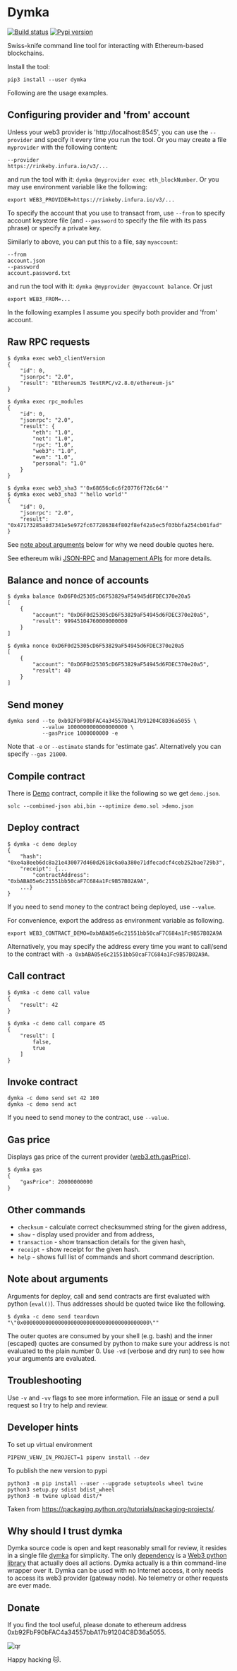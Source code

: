 Dymka
=====

[![Build status]](https://travis-ci.org/denisglotov/dymka)
[![Pypi version]](https://pypi.org/project/dymka/)

[Build status]: https://travis-ci.org/denisglotov/dymka.svg?branch=master
[Pypi version]: https://img.shields.io/pypi/v/dymka.svg

Swiss-knife command line tool for interacting with Ethereum-based blockchains.

Install the tool:

    pip3 install --user dymka

Following are the usage examples.


Configuring provider and 'from' account
---------------------------------------

Unless your web3 provider is 'http://localhost:8545', you can use the
`--provider` and specify it every time you run the tool. Or you may create a
file `myprovider` with the following content:

    --provider
    https://rinkeby.infura.io/v3/...

and run the tool with it: `dymka @myprovider exec eth_blockNumber`. Or you may
use environment variable like the following:

    export WEB3_PROVIDER=https://rinkeby.infura.io/v3/...

To specify the account that you use to transact from, use `--from` to specify
account keystore file (and `--password` to specify the file with its pass
phrase) or specify a private key.

Similarly to above, you can put this to a file, say `myaccount`:

    --from
    account.json
    --password
    account.password.txt

and run the tool with it: `dymka @myprovider @myaccount balance`. Or just

    export WEB3_FROM=...

In the following examples I assume you specify both provider and 'from'
account.


Raw RPC requests
----------------

``` shell
$ dymka exec web3_clientVersion
{
    "id": 0,
    "jsonrpc": "2.0",
    "result": "EthereumJS TestRPC/v2.8.0/ethereum-js"
}

$ dymka exec rpc_modules
{
    "id": 0,
    "jsonrpc": "2.0",
    "result": {
        "eth": "1.0",
        "net": "1.0",
        "rpc": "1.0",
        "web3": "1.0",
        "evm": "1.0",
        "personal": "1.0"
    }
}

$ dymka exec web3_sha3 "'0x68656c6c6f20776f726c64'"
$ dymka exec web3_sha3 "'hello world'"
{
    "id": 0,
    "jsonrpc": "2.0",
    "result": "0x47173285a8d7341e5e972fc677286384f802f8ef42a5ec5f03bbfa254cb01fad"
}
```

See [note about arguments] below for why we need double quotes here.

See ethereum wiki [JSON-RPC] and [Management APIs] for more details.

[note about arguments]: #note-about-arguments
[JSON-RPC]: https://github.com/ethereum/wiki/wiki/JSON-RPC
[Management APIs]: https://github.com/ethereum/go-ethereum/wiki/Management-APIs


Balance and nonce of accounts
-----------------------------

``` shell
$ dymka balance 0xD6F0d25305cD6F53829aF54945d6FDEC370e20a5
[
    {
        "account": "0xD6F0d25305cD6F53829aF54945d6FDEC370e20a5",
        "result": 99945104760000000000
    }
]

$ dymka nonce 0xD6F0d25305cD6F53829aF54945d6FDEC370e20a5
[
    {
        "account": "0xD6F0d25305cD6F53829aF54945d6FDEC370e20a5",
        "result": 40
    }
]
```

Send money
----------

``` shell
dymka send --to 0xb92FbF90bFAC4a34557bbA17b91204C8D36a5055 \
           --value 1000000000000000000 \
           --gasPrice 1000000000 -e
```

Note that `-e` or `--estimate` stands for 'estimate gas'. Alternatively you
can specify `--gas 21000`.


Compile contract
----------------

There is [Demo] contract, compile it like the following so we get `demo.json`.

``` shell
solc --combined-json abi,bin --optimize demo.sol >demo.json
```

[Demo]: https://github.com/denisglotov/dymka/blob/master/tests/demo.sol


Deploy contract
---------------

``` shell
$ dymka -c demo deploy
{
    "hash": "0xe4a8eeb6dc8a21e430077d460d2618c6a0a380e71dfecadcf4ceb252bae729b3",
    "receipt": {...
        "contractAddress": "0xbABA05e6c21551bb50caF7C684a1Fc9B57B02A9A",
    ...}
}
```

If you need to send money to the contract being deployed, use `--value`.

For convenience, export the address as environment variable as following.

``` shell
export WEB3_CONTRACT_DEMO=0xbABA05e6c21551bb50caF7C684a1Fc9B57B02A9A

```

Alternatively, you may specify the address every time you want to call/send to
the contract with `-a 0xbABA05e6c21551bb50caF7C684a1Fc9B57B02A9A`.


Call contract
-------------

``` shell
$ dymka -c demo call value
{
    "result": 42
}

$ dymka -c demo call compare 45
{
    "result": [
        false,
        true
    ]
}

```

Invoke contract
---------------

``` shell
dymka -c demo send set 42 100
dymka -c demo send act
```

If you need to send money to the contract, use `--value`.


Gas price
---------

Displays gas price of the current provider
([web3.eth.gasPrice](https://web3js.readthedocs.io/en/v1.2.0/web3-eth.html#getgasprice)).

    $ dymka gas
    {
        "gasPrice": 20000000000
    }


Other commands
--------------

* `checksum` - calculate correct checksummed string for the given address,
* `show` - display used provider and from address,
* `transaction` - show transaction details for the given hash,
* `receipt` - show receipt for the given hash.
* `help` - shows full list of commands and short command description.


Note about arguments
--------------------

Arguments for deploy, call and send contracts are first evaluated with python
(`eval()`). Thus addresses should be quoted twice like the following.

``` shell
$ dymka -c demo send teardown "\"0x0000000000000000000000000000000000000000\""
```

The outer quotes are consumed by your shell (e.g. bash) and the inner
(escaped) quotes are consumed by python to make sure your address is not
evaluated to the plain number 0. Use `-vd` (verbose and dry run) to see how
your arguments are evaluated.


Troubleshooting
---------------

Use `-v` and `-vv` flags to see more information. File an [issue]
or send a pull request so I try to help and review.

[issue]: https://github.com/denisglotov/dymka/issues/new


Developer hints
---------------

To set up virtual environment

``` shell
PIPENV_VENV_IN_PROJECT=1 pipenv install --dev
```

To publish the new version to pypi

``` shell
python3 -m pip install --user --upgrade setuptools wheel twine
python3 setup.py sdist bdist_wheel
python3 -m twine upload dist/*
```
Taken from https://packaging.python.org/tutorials/packaging-projects/.


Why should I trust dymka
------------------------

Dymka source code is open and kept reasonably small for review, it resides in
a single file [dymka] for simplicity. The only [dependency] is a [Web3 python
library] that actually does all actions. Dymka actually is a thin command-line
wrapper over it. Dymka can be used with no Internet access, it only needs to
access its web3 provider (gateway node). No telemetry or other requests are
ever made.


[dymka]: ./dymka
[dependency]: ./Pipfile
[Web3 python library]: https://web3py.readthedocs.io/


Donate
------

If you find the tool useful, please donate to ethereum address
0xb92FbF90bFAC4a34557bbA17b91204C8D36a5055.

![qr](https://denisglotov.github.io/dymka/0xb92FbF90bFAC4a34557bbA17b91204C8D36a5055.png)

Happy hacking 🐱.
